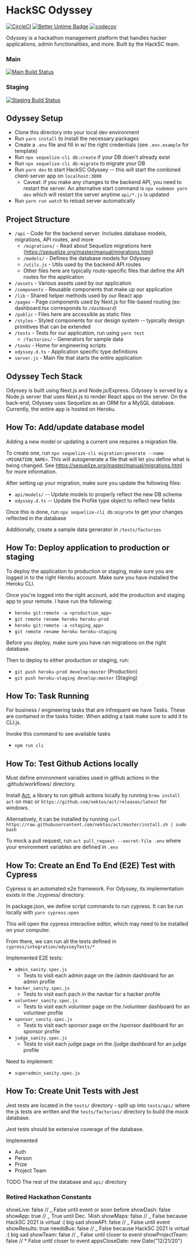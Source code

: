 # HackSC Odyssey

[![CircleCI](https://circleci.com/gh/HackSC/odyssey.svg?style=svg&circle-token=c6bb6e1d905f809fd2e269a0b5088631fbbe4256)](https://status.hacksc.com)
[![Better Uptime Badge](https://betteruptime.com/status-badges/v1/monitor/50yk.svg)](https://status.hacksc.com)
[![codecov](https://codecov.io/gh/HackSC/odyssey/branch/main/graph/badge.svg)](https://codecov.io/gh/HackSC/odyssey)

Odyssey is a hackathon management platform that handles hacker applications, admin functionalities, and more. Built by the HackSC team.

### Main

[![Main Build Status](https://img.shields.io/endpoint.svg?url=https%3A%2F%2Factions-badge.atrox.dev%2Fhacksc%2Fodyssey%2Fbadge%3Fref%3Dmain%26token%3Ddac24b76fbb2151adf59b38f61b84a2d542db2f2&style=flat)](https://actions-badge.atrox.dev/hacksc/odyssey/goto?ref=main&token=dac24b76fbb2151adf59b38f61b84a2d542db2f2)

### Staging

[![Staging Build Status](https://img.shields.io/endpoint.svg?url=https%3A%2F%2Factions-badge.atrox.dev%2Fhacksc%2Fodyssey%2Fbadge%3Fref%3Dstaging%26token%3Ddac24b76fbb2151adf59b38f61b84a2d542db2f2&style=flat)](https://actions-badge.atrox.dev/hacksc/odyssey/goto?ref=staging&token=dac24b76fbb2151adf59b38f61b84a2d542db2f2)

## Odyssey Setup

- Clone this directory into your local dev environment
- Run `yarn install` to install the necessary packages
- Create a `.env` file and fill in w/ the right credentials (see `.env.example` for template)
- Run `npx sequelize-cli db:create` if your DB doen't already exist
- Run `npx sequelize-cli db:migrate` to migrate your DB
- Run `yarn dev` to start HackSC Odyssey -- this will start the combined client-server app on `localhost:3000`
  - Caveat: if you make any changes to the backend API, you need to restart the server. An alternative start command is `npx nodemon yarn dev` which will restart the server anytime `api/*.js` is updated
- Run `yarn run watch` to reload server automatically

## Project Structure

- `/api` - Code for the backend server. Includes database models, migrations, API routes, and more
  - `/migrations/` - Read about Sequelize migrations here (https://sequelize.org/master/manual/migrations.html)
  - `/models/` - Defines the database models for Odyssey
  - `/utils.js` - Utils used by the backend API routes
  - Other files here are typically route-specific files that define the API routes for the application
- `/assets` - Various assets used by our application
- `/components` - Reusable components that make up our application
- `/lib` - Shared helper methods used by our React app
- `/pages` - Page components used by Next.js for file-based routing (ex: dashboard.tsx corresponds to `/dashboard`)
- `/public` - Files here are accessible as static files
- `/styles` - Styled components for our design system -- typically design primitives that can be extended
- `/tests` - Tests for our application, run using `yarn test`
  - `/factories/` - Generators for sample data
- `/tasks` - Home for engineering scripts
- `odyssey.d.ts` - Application specific type definitions
- `server.js` - Main file that starts the entire application

## Odyssey Tech Stack

Odyssey is built using Next.js and Node.js/Express. Odyssey is served by a Node.js server that uses Next.js to render React apps on the server. On the back-end, Odyssey uses Sequelize as an ORM for a MySQL database. Currently, the entire app is hosted on Heroku.

## How To: Add/update database model

Adding a new model or updating a current one requires a migration file.

To create one, run `npx sequelize-cli migration:generate --name <MIGRATION_NAME>`. This will autogenerate a file that will let you define what is being changed. See https://sequelize.org/master/manual/migrations.html for more information.

After setting up your migration, make sure you update the following files:

- `api/models/` -- Update models to properly reflect the new DB schema
- `odyssey.d.ts` -- Update the Profile type object to reflect new fields

Once this is done, run `npx sequelize-cli db:migrate` to get your changes reflected in the database

Additionally, create a sample data generator in `/tests/factories`

## How To: Deploy application to production or staging

To deploy the application to production or staging, make sure you are logged in to the right Heroku account. Make sure you have installed the Heroku CLI.

Once you're logged into the right account, add the production and staging app to your remote. I have run the following:

- `heroku git:remote -a <production_app>`
- `git remote rename heroku heroku-prod`
- `heroku git:remote -a <staging_app>`
- `git remote rename heroku heroku-staging`

Before you deploy, make sure you have ran migrations on the right database.

Then to deploy to either production or staging, run:

- `git push heroku-prod develop:master` (Production)
- `git push heroku-staging develop:master` (Staging)

## How To: Task Running

For business / engineering tasks that are infrequent we have Tasks. These are contained in the tasks folder. When adding a task make sure to add it to CLI.js.

Invoke this command to see available tasks

- `npm run cli`

## How To: Test Github Actions locally

Must define environment variables used in github actions in the .github/workflows/ directory.

Install [Act](https://github.com/nektos/act), a library to run github actions locally by running `brew install act` on mac or `https://github.com/nektos/act/releases/latest` for windows.

Alternatively, it can be installed by running `curl https://raw.githubusercontent.com/nektos/act/master/install.sh | sudo bash`

To mock a pull request, run `act pull_request --secret-file .env` where your environment variables are defined in `.env`

## How To: Create an End To End (E2E) Test with Cypress

Cypress is an automated e2e framework. For Odyssey, its implementation exists in the ./cypress/ directory.

In package.json, we define script commands to run cypress. It can be run locally with `yarn cypress:open`

This will open the cypress interactive editor, which may need to be installed on your computer.

From there, we can run all the tests defined in `cypress/integration/odysseyTests/*`

Implemented E2E tests:

- `admin_sanity.spec.js`
  - Tests to visit each admin page on the /admin dashboard for an admin profile
- `hacker_sanity.spec.js`
  - Tests to visit each pach in the navbar for a hacker profile
- `volunteer_sanity.spec.js`
  - Tests to visit each volunteer page on the /volunteer dashboard for an volunteer profile
- `sponsor_sanity.spec.js`
  - Tests to visit each sponsor page on the /sponsor dashboard for an sponsor profile
- `judge_sanity.spec.js`
  - Tests to visit each judge page on the /judge dashboard for an judge profile

Need to implement:

- `superadmin_sanity.spec.js`

## How To: Create Unit Tests with Jest

Jest tests are located in the `tests/` directory - split up into `tests/api/` where the js tests are written and the `tests/factories/` directory to build the mock database.

Jest tests should be extensive coverage of the database.

Implemented

- Auth
- Person
- Prize
- Project Team

TODO
The rest of the database and `api/` directory

### Retired Hackathon Constants

showLive: false // _ False until event or soon before
showDash: false
showApp: true // _ True until Dec. 14ish
showMaps: false // _ False because HackSC 2021 is virtual :( big sad
showAPI: false // _ False until event
showResults: true
needsBus: false // _ False because HackSC 2021 is virtual :( big sad
showTeam: false // _ False until closer to event
showProjectTeam: false // \* False until closer to event
appsCloseDate: new Date("12/21/20")

